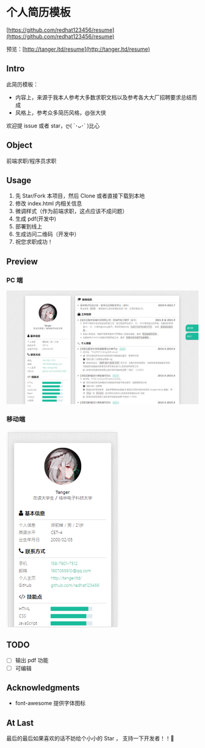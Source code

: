 # 个人简历模板

[https://github.com/redhat123456/resume](https://github.com/redhat123456/resume)

预览：[http://tanger.ltd/resume](http://tanger.ltd/resume)

## Intro

此简历模板：

- 内容上，来源于我本人参考大多数求职文档以及参考各大大厂招聘要求总结而成
- 风格上，参考众多简历风格，@张大侠

欢迎提 issue 或者 star，ღ( ´･ᴗ･` )比心

## Object

前端求职/程序员求职

## Usage

1. 先 Star/Fork 本项目，然后 Clone 或者直接下载到本地
2. 修改 index.html 内相关信息
3. 微调样式（作为前端求职，这点应该不成问题）
4. 生成 pdf(开发中)
5. 部署到线上
6. 生成访问二维码（开发中）
7. 祝您求职成功！

## Preview

### PC 端

![](assets/images/pc.png)

### 移动端

![](assets/images/ip.png)

## TODO

- [ ] 输出 pdf 功能
- [ ] 可编辑

## Acknowledgments

- font-awesome 提供字体图标

## At Last

最后的最后如果喜欢的话不妨给个小小的 Star ， 支持一下开发者！！🎃
